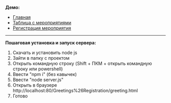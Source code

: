 **Демо:**
- [Главная](https://maxmls.github.io/NewYearsFair/html/Greetings%26Registration/greeting.html "Главная")
- [Таблица с мероприятиями](https://maxmls.github.io/NewYearsFair/html/mainpage/mainPage.html "Таблица с мероприятиями")
- [Регистрация мероприятия](https://maxmls.github.io/NewYearsFair/html/Greetings%26Registration/registration.html "Регистрация мероприятия")


------------


**Пошаговая установка и запуск сервера:**
1. Скачать и установить node js
2. Зайти в папку с проектом
3. Открыть командную строку (Shift + ПКМ + открыть командную строку или powershell)
4. Ввести "npm i" (без кавычек)
5. Ввести "node server.js"
6. Открыть в браузере http://localhost:80/Greetings%26Registration/greeting.html
7. Готово
